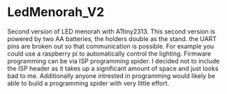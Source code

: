 # LedMenorah_V2
Second version of LED menorah with ATtiny2313. This second version is powered by two AA batteries, the holders double as the stand. the UART pins are broken out so that communication is possible. For example you could use a raspberry pi to automatically control the lighting. Firmware programming can be via ISP programming spider. I decided not to include the ISP header as it takes up a significant amount of space and just looks bad to me. Additionally anyone intrested in programming would likely be able to build a programming spider with very little effort.
